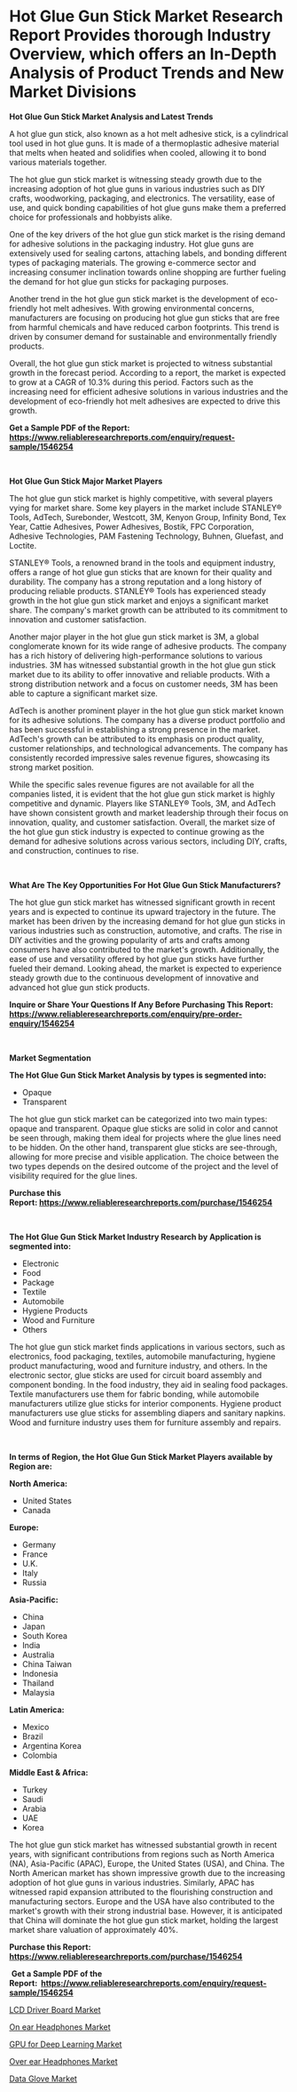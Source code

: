 <p><h1>Hot Glue Gun Stick Market Research Report Provides thorough Industry Overview, which offers an In-Depth Analysis of Product Trends and New Market Divisions</h1></p><p><strong>Hot Glue Gun Stick Market Analysis and Latest Trends</strong></p>
<p><p>A hot glue gun stick, also known as a hot melt adhesive stick, is a cylindrical tool used in hot glue guns. It is made of a thermoplastic adhesive material that melts when heated and solidifies when cooled, allowing it to bond various materials together.</p><p>The hot glue gun stick market is witnessing steady growth due to the increasing adoption of hot glue guns in various industries such as DIY crafts, woodworking, packaging, and electronics. The versatility, ease of use, and quick bonding capabilities of hot glue guns make them a preferred choice for professionals and hobbyists alike.</p><p>One of the key drivers of the hot glue gun stick market is the rising demand for adhesive solutions in the packaging industry. Hot glue guns are extensively used for sealing cartons, attaching labels, and bonding different types of packaging materials. The growing e-commerce sector and increasing consumer inclination towards online shopping are further fueling the demand for hot glue gun sticks for packaging purposes.</p><p>Another trend in the hot glue gun stick market is the development of eco-friendly hot melt adhesives. With growing environmental concerns, manufacturers are focusing on producing hot glue gun sticks that are free from harmful chemicals and have reduced carbon footprints. This trend is driven by consumer demand for sustainable and environmentally friendly products.</p><p>Overall, the hot glue gun stick market is projected to witness substantial growth in the forecast period. According to a report, the market is expected to grow at a CAGR of 10.3% during this period. Factors such as the increasing need for efficient adhesive solutions in various industries and the development of eco-friendly hot melt adhesives are expected to drive this growth.</p></p>
<p><strong>Get a Sample PDF of the Report:&nbsp; <a href="https://www.reliableresearchreports.com/enquiry/request-sample/1546254">https://www.reliableresearchreports.com/enquiry/request-sample/1546254</a></strong></p>
<p>&nbsp;</p>
<p><strong>Hot Glue Gun Stick Major Market Players</strong></p>
<p><p>The hot glue gun stick market is highly competitive, with several players vying for market share. Some key players in the market include STANLEY® Tools, AdTech, Surebonder, Westcott, 3M, Kenyon Group, Infinity Bond, Tex Year, Cattie Adhesives, Power Adhesives, Bostik, FPC Corporation, Adhesive Technologies, PAM Fastening Technology, Buhnen, Gluefast, and Loctite.</p><p>STANLEY® Tools, a renowned brand in the tools and equipment industry, offers a range of hot glue gun sticks that are known for their quality and durability. The company has a strong reputation and a long history of producing reliable products. STANLEY® Tools has experienced steady growth in the hot glue gun stick market and enjoys a significant market share. The company's market growth can be attributed to its commitment to innovation and customer satisfaction.</p><p>Another major player in the hot glue gun stick market is 3M, a global conglomerate known for its wide range of adhesive products. The company has a rich history of delivering high-performance solutions to various industries. 3M has witnessed substantial growth in the hot glue gun stick market due to its ability to offer innovative and reliable products. With a strong distribution network and a focus on customer needs, 3M has been able to capture a significant market size.</p><p>AdTech is another prominent player in the hot glue gun stick market known for its adhesive solutions. The company has a diverse product portfolio and has been successful in establishing a strong presence in the market. AdTech's growth can be attributed to its emphasis on product quality, customer relationships, and technological advancements. The company has consistently recorded impressive sales revenue figures, showcasing its strong market position.</p><p>While the specific sales revenue figures are not available for all the companies listed, it is evident that the hot glue gun stick market is highly competitive and dynamic. Players like STANLEY® Tools, 3M, and AdTech have shown consistent growth and market leadership through their focus on innovation, quality, and customer satisfaction. Overall, the market size of the hot glue gun stick industry is expected to continue growing as the demand for adhesive solutions across various sectors, including DIY, crafts, and construction, continues to rise.</p></p>
<p>&nbsp;</p>
<p><strong>What Are The Key Opportunities For Hot Glue Gun Stick Manufacturers?</strong></p>
<p><p>The hot glue gun stick market has witnessed significant growth in recent years and is expected to continue its upward trajectory in the future. The market has been driven by the increasing demand for hot glue gun sticks in various industries such as construction, automotive, and crafts. The rise in DIY activities and the growing popularity of arts and crafts among consumers have also contributed to the market's growth. Additionally, the ease of use and versatility offered by hot glue gun sticks have further fueled their demand. Looking ahead, the market is expected to experience steady growth due to the continuous development of innovative and advanced hot glue gun stick products.</p></p>
<p><strong>Inquire or Share Your Questions If Any Before Purchasing This Report: <a href="https://www.reliableresearchreports.com/enquiry/pre-order-enquiry/1546254">https://www.reliableresearchreports.com/enquiry/pre-order-enquiry/1546254</a></strong></p>
<p>&nbsp;</p>
<p><strong>Market Segmentation</strong></p>
<p><strong>The Hot Glue Gun Stick Market Analysis by types is segmented into:</strong></p>
<p><ul><li>Opaque</li><li>Transparent</li></ul></p>
<p><p>The hot glue gun stick market can be categorized into two main types: opaque and transparent. Opaque glue sticks are solid in color and cannot be seen through, making them ideal for projects where the glue lines need to be hidden. On the other hand, transparent glue sticks are see-through, allowing for more precise and visible application. The choice between the two types depends on the desired outcome of the project and the level of visibility required for the glue lines.</p></p>
<p><strong>Purchase this Report:&nbsp;<a href="https://www.reliableresearchreports.com/purchase/1546254">https://www.reliableresearchreports.com/purchase/1546254</a></strong></p>
<p>&nbsp;</p>
<p><strong>The Hot Glue Gun Stick Market Industry Research by Application is segmented into:</strong></p>
<p><ul><li>Electronic</li><li>Food</li><li>Package</li><li>Textile</li><li>Automobile</li><li>Hygiene Products</li><li>Wood and Furniture</li><li>Others</li></ul></p>
<p><p>The hot glue gun stick market finds applications in various sectors, such as electronics, food packaging, textiles, automobile manufacturing, hygiene product manufacturing, wood and furniture industry, and others. In the electronic sector, glue sticks are used for circuit board assembly and component bonding. In the food industry, they aid in sealing food packages. Textile manufacturers use them for fabric bonding, while automobile manufacturers utilize glue sticks for interior components. Hygiene product manufacturers use glue sticks for assembling diapers and sanitary napkins. Wood and furniture industry uses them for furniture assembly and repairs.</p></p>
<p>&nbsp;</p>
<p><strong>In terms of Region, the Hot Glue Gun Stick Market Players available by Region are:</strong></p>
<p>
    <p> <strong> North America: </strong>
        <ul>
            <li>United States</li>
            <li>Canada</li>
        </ul>
        </p> 
    <p> <strong> Europe: </strong>
        <ul>
            <li>Germany</li>
            <li>France</li>
            <li>U.K.</li>
            <li>Italy</li>
            <li>Russia</li>
        </ul>
        </p> 
    <p> <strong> Asia-Pacific: </strong>
        <ul>
            <li>China</li>
            <li>Japan</li>
            <li>South Korea</li>
            <li>India</li>
            <li>Australia</li>
            <li>China Taiwan</li>
            <li>Indonesia</li>
            <li>Thailand</li>
            <li>Malaysia</li>
        </ul>
        </p> 
    <p> <strong> Latin America: </strong>
        <ul>
            <li>Mexico</li>
            <li>Brazil</li>
            <li>Argentina Korea</li>
            <li>Colombia</li>
        </ul>
        </p> 
    <p> <strong> Middle East & Africa: </strong>
        <ul>
            <li>Turkey</li>
            <li>Saudi</li>
            <li>Arabia</li>
            <li>UAE</li>
            <li>Korea</li>
        </ul>
    </p>
    </p>
<p><p>The hot glue gun stick market has witnessed substantial growth in recent years, with significant contributions from regions such as North America (NA), Asia-Pacific (APAC), Europe, the United States (USA), and China. The North American market has shown impressive growth due to the increasing adoption of hot glue guns in various industries. Similarly, APAC has witnessed rapid expansion attributed to the flourishing construction and manufacturing sectors. Europe and the USA have also contributed to the market's growth with their strong industrial base. However, it is anticipated that China will dominate the hot glue gun stick market, holding the largest market share valuation of approximately 40%.</p></p>
<p><strong>Purchase this Report: <a href="https://www.reliableresearchreports.com/purchase/1546254">https://www.reliableresearchreports.com/purchase/1546254</a></strong></p>
<p>&nbsp;<strong>Get a Sample PDF of the Report:&nbsp;&nbsp;<a href="https://www.reliableresearchreports.com/enquiry/request-sample/1546254">https://www.reliableresearchreports.com/enquiry/request-sample/1546254</a></strong></p>
<p><strong></strong></p>
<p><p><a href="https://medium.com/@pair.holy.proof/lcd-driver-board-market-report-reveals-the-latest-trends-and-growth-opportunities-of-this-market-ce30fec52264">LCD Driver Board Market</a></p><p><a href="https://medium.com/@react.shoe.mask/on-ear-headphones-market-the-key-to-successful-business-strategy-forecast-till-2030-5f5a89fa7c88">On ear Headphones Market</a></p><p><a href="https://medium.com/@suryayadavrp23/gpu-for-deep-learning-market-analysis-and-sze-forecasted-for-period-from-2023-to-2030-8d4dfe98fea7">GPU for Deep Learning Market</a></p><p><a href="https://medium.com/@draft.web.back/over-ear-headphones-market-the-key-to-successful-business-strategy-forecast-till-2030-11fbae313cc9">Over ear Headphones Market</a></p><p><a href="https://medium.com/@wall.see.write/decoding-data-glove-market-metrics-market-share-trends-and-growth-patterns-bc6fa1f11cf2">Data Glove Market</a></p></p>